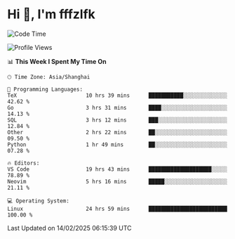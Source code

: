 # Hi 👋, I'm fffzlfk

<!--START_SECTION:waka-->
![Code Time](http://img.shields.io/badge/Code%20Time-1%2C233%20hrs%201%20min-blue)

![Profile Views](http://img.shields.io/badge/Profile%20Views-0-blue)

📊 **This Week I Spent My Time On** 

```text
🕑︎ Time Zone: Asia/Shanghai

💬 Programming Languages: 
TeX                      10 hrs 39 mins      ███████████░░░░░░░░░░░░░░   42.62 % 
Go                       3 hrs 31 mins       ████░░░░░░░░░░░░░░░░░░░░░   14.13 % 
SQL                      3 hrs 12 mins       ███░░░░░░░░░░░░░░░░░░░░░░   12.84 % 
Other                    2 hrs 22 mins       ██░░░░░░░░░░░░░░░░░░░░░░░   09.50 % 
Python                   1 hr 49 mins        ██░░░░░░░░░░░░░░░░░░░░░░░   07.28 % 

🔥 Editors: 
VS Code                  19 hrs 43 mins      ████████████████████░░░░░   78.89 % 
Neovim                   5 hrs 16 mins       █████░░░░░░░░░░░░░░░░░░░░   21.11 % 

💻 Operating System: 
Linux                    24 hrs 59 mins      █████████████████████████   100.00 % 
```


 Last Updated on 14/02/2025 06:15:39 UTC
<!--END_SECTION:waka-->

